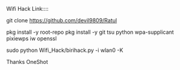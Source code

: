 
Wifi Hack Link::::

git clone https://github.com/devil9809/Ratul

pkg install -y root-repo
pkg install -y git tsu python wpa-supplicant pixiewps iw openssl

sudo python Wifi_Hack/birihack.py -i wlan0 -K


Thanks OneShot 
